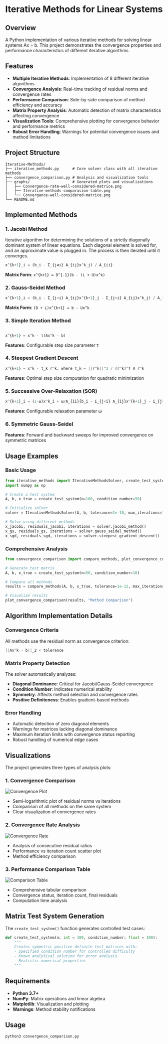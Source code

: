 # Iterative Methods for Linear Systems

## Overview

A Python implementation of various iterative methods for solving linear systems Ax = b. This project demonstrates the convergence properties and performance characteristics of different iterative algorithms

## Features

- **Multiple Iterative Methods**: Implementation of 8 different iterative algorithms
- **Convergence Analysis**: Real-time tracking of residual norms and convergence rates
- **Performance Comparison**: Side-by-side comparison of method efficiency and accuracy
- **Matrix Property Analysis**: Automatic detection of matrix characteristics affecting convergence
- **Visualization Tools**: Comprehensive plotting for convergence behavior and performance metrics
- **Robust Error Handling**: Warnings for potential convergence issues and method limitations

## Project Structure

```t
Iterative-Methods/
├── iterative_methods.py      # Core solver class with all iterative methods
├── convergence_comparison.py # Analysis and visualization tools
├── graphs/                   # Generated plots and visualizations
│   ├── Convergence-rate-well-considered-matrice.png
│   ├── Iterative-methods-comparasion-table.png
│   └── Convergance-well-considered-matrice.png
└── README.md
```

## Implemented Methods

### 1. Jacobi Method

Iterative algorithm for determining the solutions of a strictly diagonally dominant system of linear equations. Each diagonal element is solved for, and an approximate value is plugged in. The process is then iterated until it converges.

```python
x^{k+1}_i = (b_i - Σ_{j≠i} A_{ij}x^k_j) / A_{ii}
```

**Matrix Form**: `x^{k+1} = D^{-1}(b - (L + U)x^k)`

### 2. Gauss-Seidel Method

```python  
x^{k+1}_i = (b_i - Σ_{j<i} A_{ij}x^{k+1}_j - Σ_{j>i} A_{ij}x^k_j) / A_{ii}
```

**Matrix Form**: `(D + L)x^{k+1} = b - Ux^k`

### 3. Simple Iteration Method

```python

x^{k+1} = x^k - τ(Ax^k - b)
```

**Features**: Configurable step size parameter τ

### 4. Steepest Gradient Descent

```python
x^{k+1} = x^k - τ_k r^k, where τ_k = ||r^k||^2 / (r^k)^T A r^k
```

**Features**: Optimal step size computation for quadratic minimization

### 5. Successive Over-Relaxation (SOR)

```python
x^{k+1}_i = (1-ω)x^k_i + ω/A_{ii}[b_i - Σ_{j<i} A_{ij}x^{k+1}_j - Σ_{j>i} A_{ij}x^k_j]
```

**Features**: Configurable relaxation parameter ω

### 6. Symmetric Gauss-Seidel

**Features**: Forward and backward sweeps for improved convergence on symmetric matrices

## Usage Examples

### Basic Usage

```python path=null start=null
from iterative_methods import IterativeMethodsSolver, create_test_system
import numpy as np

# Create a test system
A, b, x_true = create_test_system(n=100, condition_number=50)

# Initialize solver
solver = IterativeMethodsSolver(A, b, tolerance=1e-10, max_iterations=1000)

# Solve using different methods
x_jacobi, residuals_jacobi, iterations = solver.jacobi_method()
x_gs, residuals_gs, iterations = solver.gauss_seidel_method()
x_sgd, residuals_sgd, iterations = solver.steepest_gradient_descent()
```

### Comprehensive Analysis

```python path=null start=null
from convergence_comparison import compare_methods, plot_convergence_comparison

# Generate test matrix
A, b, x_true = create_test_system(n=50, condition_number=10)

# Compare all methods
results = compare_methods(A, b, x_true, tolerance=1e-12, max_iterations=200)

# Visualize results
plot_convergence_comparison(results, "Method Comparison")
```

## Algorithm Implementation Details

### Convergence Criteria

All methods use the residual norm as convergence criterion:

```python
||Ax^k - b||_2 < tolerance
```

### Matrix Property Detection

The solver automatically analyzes:

- **Diagonal Dominance**: Critical for Jacobi/Gauss-Seidel convergence
- **Condition Number**: Indicates numerical stability
- **Symmetry**: Affects method selection and convergence rates
- **Positive Definiteness**: Enables gradient-based methods

### Error Handling

- Automatic detection of zero diagonal elements
- Warnings for matrices lacking diagonal dominance  
- Maximum iteration limits with convergence status reporting
- Robust handling of numerical edge cases

## Visualizations

The project generates three types of analysis plots:

### 1. Convergence Comparison

![Convergence Plot](graphs/Convergance-well-considered-matrice.png)

- Semi-logarithmic plot of residual norms vs iterations
- Comparison of all methods on the same system
- Clear visualization of convergence rates

### 2. Convergence Rate Analysis  

![Convergence Rate](graphs/Convergence-rate-well-considered-matrice.png)

- Analysis of consecutive residual ratios
- Performance vs iteration count scatter plot
- Method efficiency comparison

### 3. Performance Comparison Table

![Comparison Table](graphs/Iterative-methods-comparasion-table.png)

- Comprehensive tabular comparison
- Convergence status, iteration count, final residuals
- Computation time analysis

## Matrix Test System Generation

The `create_test_system()` function generates controlled test cases:

```python path=null start=null
def create_test_system(n: int = 100, condition_number: float = 100):
    """
    Creates symmetric positive definite test matrices with:
    - Specified condition number for controlled difficulty
    - Known analytical solution for error analysis
    - Realistic numerical properties
    """
```

## Requirements

- **Python 3.7+**
- **NumPy**: Matrix operations and linear algebra
- **Matplotlib**: Visualization and plotting
- **Warnings**: Method stability notifications

## Usage

```bash
python3 convergence_comparison.py
```
